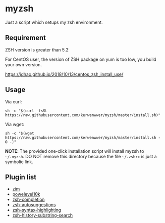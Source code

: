 # myzsh

Just a script which setups my zsh environment.


## Requirement
ZSH version is greater than 5.2

For CentOS user, the version of ZSH package on yum is too low, you build your own version.

https://jdhao.github.io/2018/10/13/centos_zsh_install_use/


## Usage

Via curl:

```shell
sh -c "$(curl -fsSL https://raw.githubusercontent.com/kerwenwwer/myzsh/master/install.sh)"
```

Via wget:

```shell
sh -c "$(wget https://raw.githubusercontent.com/kerwenwwer/myzsh/master/install.sh -O -)"
```

**NOTE**: The provided one-click installation script will install myzsh to `~/.myzsh`. DO NOT remove this directory because the file `~/.zshrc` is just a symbolic link.

## Plugin list
* [zim](https://github.com/zimfw/zimfw)
* [powelevel10k](https://github.com/romkatv/powerlevel10k)
* [zsh-completion](https://github.com/zsh-users/zsh-completions)
* [zsh-autosuggestions](https://github.com/zsh-users/zsh-autosuggestions)
* [zsh-syntax-highlighting](https://github.com/zsh-users/zsh-syntax-highlighting)
* [zsh-history-substring-search](https://github.com/zsh-users/zsh-history-substring-search)